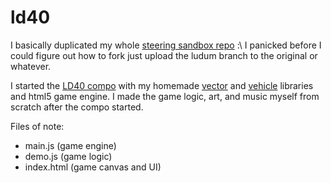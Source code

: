 # ld40
I basically duplicated my whole [steering sandbox repo](https://github.com/taylorvance/steering-sandbox) :\ I panicked before I could figure out how to fork just upload the ludum branch to the original or whatever.

I started the [LD40 compo](https://ldjam.com/events/ludum-dare/40/mo-gold-mo-dragons) with my homemade [vector](https://github.com/tvance989/vector-js) and [vehicle](https://github.com/tvance989/vehicle-js) libraries and html5 game engine.
I made the game logic, art, and music myself from scratch after the compo started.

Files of note:
* main.js (game engine)
* demo.js (game logic)
* index.html (game canvas and UI)
